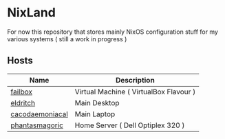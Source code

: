 # NixLand

For now this repository that stores mainly NixOS configuration stuff for my various systems ( still a work in progress )

## Hosts

Name                                            | Description
----------------------------------------------- | --------------
[failbox](./compouters/failbox)                 | Virtual Machine ( VirtualBox Flavour )
[eldritch](./compouters/eldritch)               | Main Desktop
[cacodaemoniacal](./compouters/cacodaemoniacal) | Main Laptop
[phantasmagoric](./compouters/phobophobia)      | Home Server ( Dell Optiplex 320 )
